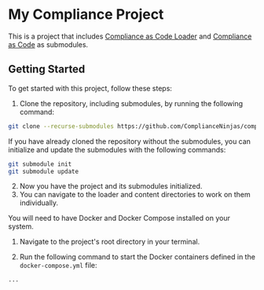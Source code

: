 # My Compliance Project

This is a project that includes [Compliance as Code Loader](https://github.com/ComplianceNinjas/compliance-as-code-loader) and [Compliance as Code](https://github.com/ComplianceAsCode/content) as submodules.

## Getting Started

To get started with this project, follow these steps:

1. Clone the repository, including submodules, by running the following command:

```bash
git clone --recurse-submodules https://github.com/ComplianceNinjas/compliance-as-code-docker
```

If you have already cloned the repository without the submodules, you can initialize and update the submodules with the following commands:

```bash
git submodule init
git submodule update
```

2. Now you have the project and its submodules initialized.
3. You can navigate to the loader and content directories to work on them individually.

You will need to have Docker and Docker Compose installed on your system.

1. Navigate to the project's root directory in your terminal.

2. Run the following command to start the Docker containers defined in the `docker-compose.yml` file:

```bash
...
```
